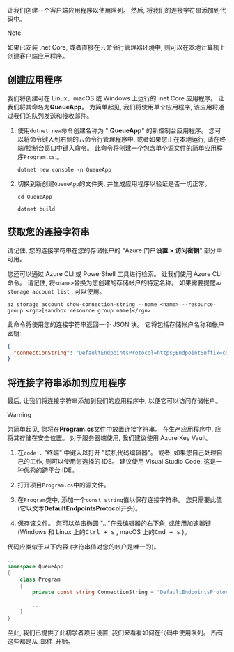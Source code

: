 让我们创建一个客户端应用程序以使用队列。 然后, 将我们的连接字符串添加到代码中。

> [!NOTE]
> 如果已安装 .net Core, 或者直接在云命令行管理器环境中, 则可以在本地计算机上创建客户端应用程序。

## <a name="create-the-application"></a>创建应用程序

我们将创建可在 Linux、macOS 或 Windows 上运行的 .net Core 应用程序。 让我们将其命名为**QueueApp**。 为简单起见, 我们将使用单个应用程序, 该应用将通过我们的队列发送和接收邮件。

1. 使用`dotnet new`命令创建名称为 " **QueueApp**" 的新控制台应用程序。 您可以将命令键入到右侧的云命令行管理程序中, 或者如果您正在本地运行, 请在终端/控制台窗口中键入命令。 此命令将创建一个包含单个源文件的简单应用程序`Program.cs`:。

    ```azurecli
    dotnet new console -n QueueApp
    ```

1. 切换到新创建`QueueApp`的文件夹, 并生成应用程序以验证是否一切正常。

    ```azurecli
    cd QueueApp
    ```

    ```azurecli
    dotnet build
    ```

## <a name="get-your-connection-string"></a>获取您的连接字符串

请记住, 您的连接字符串在您的存储帐户的 "Azure 门户**设置 > 访问密钥**" 部分中可用。

您还可以通过 Azure CLI 或 PowerShell 工具进行检索。 让我们使用 Azure CLI 命令。 请记住, 将`<name>`替换为您创建的存储帐户的特定名称。 如果需要提醒`az storage account list` , 可以使用。

```azurecli
az storage account show-connection-string --name <name> --resource-group <rgn>[sandbox resource group name]</rgn>
```

此命令将使用您的连接字符串返回一个 JSON 块。 它将包括存储帐户名称和帐户密钥:

```json
{
  "connectionString": "DefaultEndpointsProtocol=https;EndpointSuffix=core.windows.net;AccountName=<name>;AccountKey=vyw6aKz2PtSAgQ4ljJQgJFgxbCETdXt39ZyYQ5fLqoBJj/gT+43TbrhoVco7Rqj/AAJVlvFORRfnYqGHiX9QcQ=="
}
```

## <a name="add-the-connection-string-to-the-application"></a>将连接字符串添加到应用程序

最后, 让我们将连接字符串添加到我们的应用程序中, 以便它可以访问存储帐户。

> [!WARNING]
> 为简单起见, 您将在**Program.cs**文件中放置连接字符串。 在生产应用程序中, 应将其存储在安全位置。 对于服务器端使用, 我们建议使用 Azure Key Vault。

1. 在`code .` "终端" 中键入以打开 "联机代码编辑器"。 或者, 如果您自己处理自己的工作, 则可以使用您选择的 IDE。 建议使用 Visual Studio Code, 这是一种优秀的跨平台 IDE。

1. 打开项目`Program.cs`中的源文件。

1. 在`Program`类中, 添加一个`const string`值以保存连接字符串。 您只需要此值 (它以文本**DefaultEndpointsProtocol**开头)。

1. 保存该文件。 您可以单击椭圆 "..."在云编辑器的右下角, 或使用加速器键 (Windows 和 Linux 上的<kbd>Ctrl + s</kbd> , macOS 上的<kbd>Cmd + s</kbd> )。

代码应类似于以下内容 (字符串值对您的帐户是唯一的)。

```csharp
...
namespace QueueApp
{
    class Program
    {
        private const string ConnectionString = "DefaultEndpointsProtocol=https; ...";
        
        ...
    }
}
```

至此, 我们已提供了此初学者项目设置, 我们来看看如何在代码中使用队列。 所有这些都是从_邮件_开始。